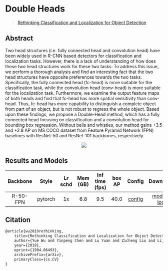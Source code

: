 # Double Heads

> [Rethinking Classification and Localization for Object Detection](https://arxiv.org/abs/1904.06493)

<!-- [ALGORITHM] -->

## Abstract

Two head structures (i.e. fully connected head and convolution head) have been widely used in R-CNN based detectors for classification and localization tasks. However, there is a lack of understanding of how does these two head structures work for these two tasks. To address this issue, we perform a thorough analysis and find an interesting fact that the two head structures have opposite preferences towards the two tasks. Specifically, the fully connected head (fc-head) is more suitable for the classification task, while the convolution head (conv-head) is more suitable for the localization task. Furthermore, we examine the output feature maps of both heads and find that fc-head has more spatial sensitivity than conv-head. Thus, fc-head has more capability to distinguish a complete object from part of an object, but is not robust to regress the whole object. Based upon these findings, we propose a Double-Head method, which has a fully connected head focusing on classification and a convolution head for bounding box regression. Without bells and whistles, our method gains +3.5 and +2.8 AP on MS COCO dataset from Feature Pyramid Network (FPN) baselines with ResNet-50 and ResNet-101 backbones, respectively.

<div align=center>
<img src="https://user-images.githubusercontent.com/40661020/143879010-e30f654b-f93e-44b2-a186-c251fdca5bda.png"/>
</div>

## Results and Models

| Backbone |  Style  | Lr schd | Mem (GB) | Inf time (fps) | box AP |                                                         Config                                                          |                                                                                                                                                        Download                                                                                                                                                         |
| :------: | :-----: | :-----: | :------: | :------------: | :----: | :---------------------------------------------------------------------------------------------------------------------: | :---------------------------------------------------------------------------------------------------------------------------------------------------------------------------------------------------------------------------------------------------------------------------------------------------------------------: |
| R-50-FPN | pytorch |   1x    |   6.8    |      9.5       |  40.0  | [config](https://github.com/open-mmlab/mmdetection/tree/dev-3.x/configs/double_heads/dh-faster-rcnn_r50_fpn_1x_coco.py) | [model](https://download.openmmlab.com/mmdetection/v2.0/double_heads/dh_faster_rcnn_r50_fpn_1x_coco/dh_faster_rcnn_r50_fpn_1x_coco_20200130-586b67df.pth) \| [log](https://download.openmmlab.com/mmdetection/v2.0/double_heads/dh_faster_rcnn_r50_fpn_1x_coco/dh_faster_rcnn_r50_fpn_1x_coco_20200130_220238.log.json) |

## Citation

```latex
@article{wu2019rethinking,
    title={Rethinking Classification and Localization for Object Detection},
    author={Yue Wu and Yinpeng Chen and Lu Yuan and Zicheng Liu and Lijuan Wang and Hongzhi Li and Yun Fu},
    year={2019},
    eprint={1904.06493},
    archivePrefix={arXiv},
    primaryClass={cs.CV}
}
```
